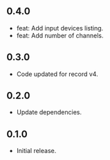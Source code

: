 ## 0.4.0
- feat: Add input devices listing.
- feat: Add number of channels.

## 0.3.0
- Code updated for record v4.

## 0.2.0
- Update dependencies.

## 0.1.0
- Initial release.